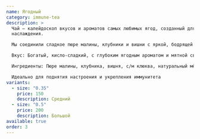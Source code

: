 ```yaml
---
name: Ягодный
category: immune-tea
description: >
  Чай — калейдоскоп вкусов и ароматов самых любимых ягод, созданный для тонуса и
  наслаждения.

  Мы соединили сладкое пюре малины, клубники и вишни с яркой, бодрящей замороженной клюквой. Натуральный мёд придает напитку мягкость, а свежая мята и капля лимонного сока дарят невероятный, освежающий финиш.

  Вкус: Богатый, кисло-сладкий, с глубоким ягодным ароматом и мятной свежестью.

  Ингредиенты: Пюре малины, клубника, вишня, с/м клюква, натуральный мёд, свежая мята, сок лимона.

  Идеально для поднятия настроения и укрепления иммунитета
variants:
  - size: "0.35"
    price: 150
    description: Средний
  - size: "0.5"
    price: 200
    description: Большой
available: true
order: 3
---
```

